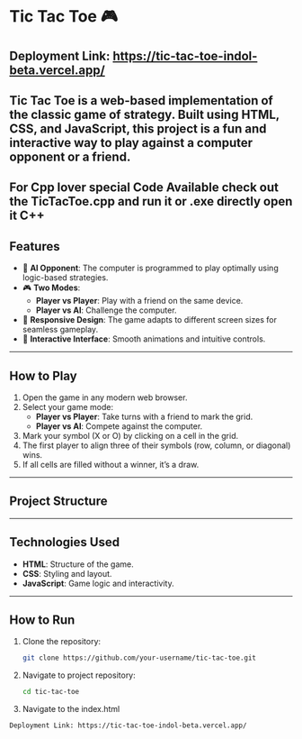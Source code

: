 # Tic Tac Toe 🎮
Deployment Link:  https://tic-tac-toe-indol-beta.vercel.app/
---
**Tic Tac Toe** is a web-based implementation of the classic game of strategy. Built using **HTML**, **CSS**, and **JavaScript**, this project is a fun and interactive way to play against a computer opponent or a friend.
---
**For Cpp lover special Code Available** check out the TicTacToe.cpp and run it or .exe directly open it **C++**
---

## Features
- 🧠 **AI Opponent**: The computer is programmed to play optimally using logic-based strategies.
- 🎮 **Two Modes**:
  - **Player vs Player**: Play with a friend on the same device.
  - **Player vs AI**: Challenge the computer.
- 🧩 **Responsive Design**: The game adapts to different screen sizes for seamless gameplay.
- 🌟 **Interactive Interface**: Smooth animations and intuitive controls.

---

## How to Play
1. Open the game in any modern web browser.
2. Select your game mode:
   - **Player vs Player**: Take turns with a friend to mark the grid.
   - **Player vs AI**: Compete against the computer.
3. Mark your symbol (X or O) by clicking on a cell in the grid.
4. The first player to align three of their symbols (row, column, or diagonal) wins.
5. If all cells are filled without a winner, it’s a draw.

---

## Project Structure

---

## Technologies Used
- **HTML**: Structure of the game.
- **CSS**: Styling and layout.
- **JavaScript**: Game logic and interactivity.

---

## How to Run
1. Clone the repository:
   ```bash
   git clone https://github.com/your-username/tic-tac-toe.git
2. Navigate to project repository:
   ```bash
   cd tic-tac-toe

3. Navigate to the index.html 
```bash
Deployment Link: https://tic-tac-toe-indol-beta.vercel.app/

